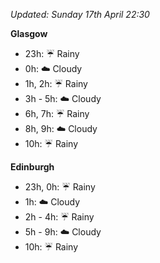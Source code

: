 *Updated: Sunday 17th April 22:30*

**Glasgow**

* 23h: :umbrella: Rainy
* 0h: :cloud: Cloudy
* 1h, 2h: :umbrella: Rainy
* 3h - 5h: :cloud: Cloudy
* 6h, 7h: :umbrella: Rainy
* 8h, 9h: :cloud: Cloudy
* 10h: :umbrella: Rainy

**Edinburgh**

* 23h, 0h: :umbrella: Rainy
* 1h: :cloud: Cloudy
* 2h - 4h: :umbrella: Rainy
* 5h - 9h: :cloud: Cloudy
* 10h: :umbrella: Rainy
